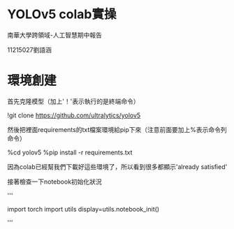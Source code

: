 # YOLOv5 colab實操

南華大學跨領域-人工智慧期中報告

11215027劉語涵

# 環境創建
首先克隆模型（加上'！'表示執行的是終端命令）

!git clone https://github.com/ultralytics/yolov5


然後把裡面requirements的txt檔案環境給pip下來（注意前面要加上%表示命令列命令）

%cd yolov5
%pip install -r requirements.txt

因為colab已經幫我們下載好這些環境了，所以看到很多都顯示'already satisfied'


接著檢查一下notebook初始化狀況

'''

import torch
import utils
display=utils.notebook_init()

'''
